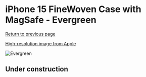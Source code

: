 # iPhone 15 FineWoven Case with MagSafe - Evergreen

[Return to previous page](/iphone_15)

[High-resolution image from Apple](https://store.storeimages.cdn-apple.com/8756/as-images.apple.com/is/MT4U3?wid=4500&hei=4500&fmt=png)

<div style="width: 500px"><img src="/everyphone/MT4U3.png" alt="Evergreen"></div>

## Under construction
